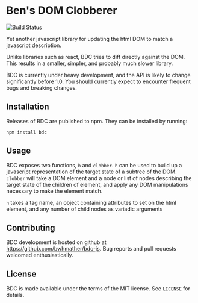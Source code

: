 Ben's DOM Clobberer
===================

[![Build Status](https://travis-ci.org/bwhmather/bdc-js.svg?branch=develop)](https://travis-ci.org/bwhmather/bdc-js)

Yet another javascript library for updating the html DOM to match a javascript
description.

Unlike libraries such as react, BDC tries to diff directly against the DOM.
This results in a smaller, simpler, and probably much slower library.

BDC is currently under heavy development, and the API is likely to change
significantly before 1.0.  You should currently expect to encounter frequent
bugs and breaking changes.


## Installation

Releases of BDC are published to npm.  They can be installed by running:

    npm install bdc


## Usage

BDC exposes two functions, `h` and `clobber`.
`h` can be used to build up a javascript representation of the target state of
a subtree of the DOM.
`clobber` will take a DOM element and a node or list of nodes describing the
target state of the children of element, and apply any DOM manipulations
necessary to make the element match.

`h` takes a tag name, an object containing attributes to set on the html
element, and any number of child nodes as variadic arguments


## Contributing

BDC development is hosted on github at https://github.com/bwhmather/bdc-js.
Bug reports and pull requests welcomed enthusiastically.


## License

BDC is made available under the terms of the MIT license.  See `LICENSE` for
details.

